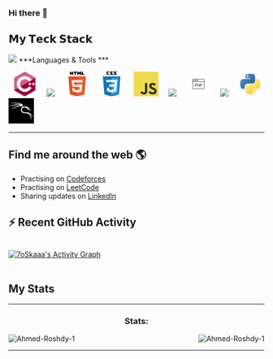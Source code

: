 ### Hi there 👋

<!--
**Ahmed-Roshdy-1/Ahmed-Roshdy-1** is a ✨ _special_ ✨ repository because its `README.md` (this file) appears on your GitHub profile.

Here are some ideas to get you started:

- 🔭 I’m currently working on ...
- 🌱 I’m currently learning ...
- 👯 I’m looking to collaborate on ...
- 🤔 I’m looking for help with ...
- 💬 Ask me about ...
- 📫 How to reach me: ...
- 😄 Pronouns: ...
- ⚡ Fun fact: ...
-->

## 𝗠𝘆 𝗧𝗲𝗰𝗸 𝗦𝘁𝗮𝗰𝗸

<img src="https://media.giphy.com/media/ObNTw8Uzwy6KQ/giphy.gif" width="30px">&nbsp;***Languages & Tools ***
<p align="left">
  <code> <img height="50" src="https://raw.githubusercontent.com/devicons/devicon/master/icons/cplusplus/cplusplus-original.svg"> </code>
    <code> <img height="50" src="https://raw.githubusercontent.com/devicons/devicon/master/icons/python/c-original.svg"> </code>
  <code> <img height="50" src="https://raw.githubusercontent.com/devicons/devicon/master/icons/html5/html5-original-wordmark.svg"> </code>
  <code> <img height="50" src="https://raw.githubusercontent.com/devicons/devicon/master/icons/css3/css3-original-wordmark.svg"> </code>
  <code> <img height="50" src="https://raw.githubusercontent.com/devicons/devicon/master/icons/javascript/javascript-original.svg"> </code>
  <code> <img height="50" src="https://raw.githubusercontent.com/devicons/devicon/master/icons/css3/sass-original-wordmark.svg"> </code>
  <code> <img height="50" src="https://github.com/divyanshojha99/PICBOX/blob/main/php-web-programming-language-line-icon-php-web-programming-language-line-icon-linear-style-sign-mobile-concept-web-design-177562144.jpg?raw=true"> </code>
    <code> <img height="50" src="https://raw.githubusercontent.com/devicons/devicon/master/icons/python/java-original.svg"> </code>
    <code> <img height="50" src="https://raw.githubusercontent.com/devicons/devicon/master/icons/python/python-original.svg"> </code>
  <code> <img height="50" src="https://github.com/divyanshojha99/PICBOX/blob/main/kali.png?raw=true"> </code>
  
  <hr>

## Find me around the web 🌎 
- Practising on <a href="https://codeforces.com/profile/Ahmed-Roshdy" >Codeforces</a> 
- Practising on <a href="https://leetcode.com/Ahmed-Roshdy-1/" >LeetCode</a> 
- Sharing updates on <a href="https://www.linkedin.com/in/ahmed-roshdy-5bb561194/">LinkedIn</a> 


## <summary><b>⚡ Recent GitHub Activity</b></summary>
  <br/>
   <a href="https://github.com/Ahmed-Roshdy-1"><img alt="7oSkaaa's Activity Graph" src="https://activity-graph.herokuapp.com/graph?username=Ahmed-Roshdy-1&custom_title=Ahmed-Roshdy-1's%20Contribution%20Graph&theme=react-dark" /></a>
  <br/>


<br/>

## My Stats
<!-- GITHUB STATS -->
<hr>
<div style="display: block;">
<p>
  <h3 align="center">Stats:</h3>
<p>
    <a align="left">
      <p><img align="left" 
  src="https://github-readme-stats.vercel.app/api/top-langs?username=Ahmed-Roshdy-1&show_icons=true&theme=dark&locale=en&hide=jupyter%20notebook,lex,&langs_count=8" alt="Ahmed-Roshdy-1" /></p></a>
  <a align="center">
   <p align="right"><img src="https://github-readme-streak-stats.herokuapp.com/?user=Ahmed-Roshdy-1&show_icons=true&theme=dark&locale=en" alt="Ahmed-Roshdy-1" /></p></a>
    
<!--     <p><img align="right" src="https://github-readme-stats.vercel.app/api?username=Ahmed-Roshdy-1&show_icons=true&theme=dark&locale=en" alt="Ahmed-Roshdy-1" /></p> -->



  </p>
</p>
</div>
<hr>
<br>
<br>
<br>
<br>
<br>
<br>
<br>
<br>
<br>
<br>
<br>
